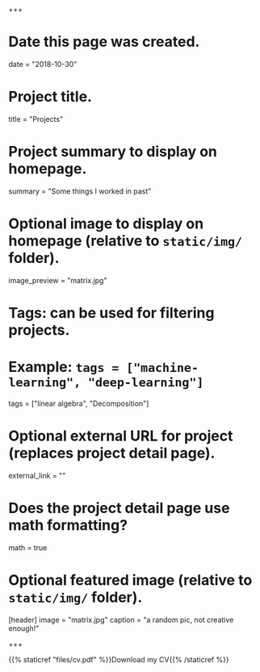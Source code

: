 +++
# Date this page was created.
date = "2018-10-30"

# Project title.
title = "Projects"

# Project summary to display on homepage.
summary = "Some things I worked in past"

# Optional image to display on homepage (relative to `static/img/` folder).
image_preview = "matrix.jpg"

# Tags: can be used for filtering projects.
# Example: `tags = ["machine-learning", "deep-learning"]`
tags = ["linear algebra", "Decomposition"]

# Optional external URL for project (replaces project detail page).
external_link = ""

# Does the project detail page use math formatting?
math = true

# Optional featured image (relative to `static/img/` folder).
[header]
image = "matrix.jpg"
caption = "a random pic, not creative enough!"

+++

{{% staticref "files/cv.pdf" %}}Download my CV{{% /staticref %}}